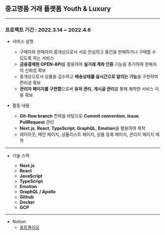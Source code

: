 ## 중고명품 거래 플랫폼 Youth & Luxury

---

### 프로젝트 기간 : 2022.3.14 ~ 2022.4.6

- 서비스 설명

  - 구매자와 판매자의 중개상으로서 서로 안심하고 물건을 판매하거나 구매할 수 있도록 하는 서비스
  - **금융결제원 OPEN-API**를 활용하여 **실거래 계좌 인증** 기능을 추가하여 판매자의 신뢰성 확보
  - 중개상으로서 상품을 검수하고 **배송상태를 실시간으로 알리는 기능**을 구현하여 편리성 확보
  - **관리자 페이지를 구현함**으로써 **유저 관리**, **게시글 관리**를 통해 쾌적한 서비스 이용 확보
    </br>

- 활동 내용
  - **Git-flow branch** 전략을 바탕으로 **Commit convention**, **Issue**, **PullRequest** 관리
  - **Next.js**, **React**, **TypeScript**, **GraphQL**, **Emotion**을 활용하여 제작
  - 레이아웃, 메인 페이지, 상품리스트 페이지, 상품 등록 페이지, 관리자 페이지 제작

---

- 기술 스택

  - **Next.js**
  - **React**
  - **JavaScript**
  - **TypeScript**
  - **Emotion**
  - **GraphQL / Apollo**
  - **Github**
  - **Docker**
  - **GCP**

---

- Notion
  - [포트폴리오](https://www.notion.so/Team-Project-Youth-Luxury-474a87bdd00849fba79a74d6ed5d0b67)

